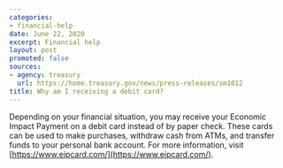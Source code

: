 ```yaml
---
categories:
- financial-help
date: June 22, 2020
excerpt: Financial help
layout: post
promoted: false
sources:
- agency: treasury
  url: https://home.treasury.gov/news/press-releases/sm1012
title: Why am I receiving a debit card?
---
```


Depending on your financial situation, you may receive your Economic Impact Payment on a debit card instead of by paper check. These cards can be used to make purchases, withdraw cash from ATMs, and transfer funds to your personal bank account. For more information, visit [https://www.eipcard.com/](https://www.eipcard.com/).
